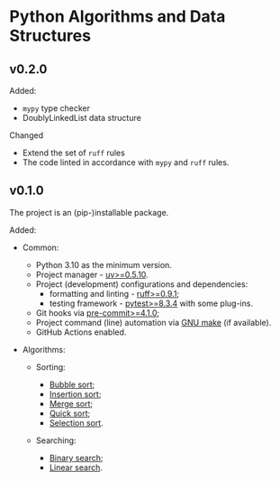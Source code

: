 # Python Algorithms and Data Structures

## v0.2.0

Added:

- `mypy` type checker
- DoublyLinkedList data structure

Changed

- Extend the set of `ruff` rules
- The code linted in accordance with `mypy` and `ruff` rules.

## v0.1.0

The project is an (pip-)installable package.

Added:

- Common:
  - Python 3.10 as the minimum version.
  - Project manager - [uv>=0.5.10](https://pypi.org/project/uv/).
  - Project (development) configurations and dependencies:
    - formatting and linting - [ruff>=0.9.1](https://pypi.org/project/ruff/);
    - testing framework - [pytest>=8.3.4](https://pypi.org/project/pytest/) with some plug-ins.
  - Git hooks via [pre-commit>=4.1.0](https://pre-commit.com/);
  - Project command (line) automation via [GNU make](https://www.gnu.org/software/make/) (if available).
  - GitHub Actions enabled.

- Algorithms:
  - Sorting:
    - [Bubble sort](https://en.wikipedia.org/wiki/Bubble_sort);
    - [Insertion sort](https://en.wikipedia.org/wiki/Insertion_sort);
    - [Merge sort](https://en.wikipedia.org/wiki/Merge_sort);
    - [Quick sort](https://en.wikipedia.org/wiki/Quicksort);
    - [Selection sort](https://en.wikipedia.org/wiki/Selection_sort).

  - Searching:
    - [Binary search](https://en.wikipedia.org/wiki/Binary_search);
    - [Linear search](https://en.wikipedia.org/wiki/Linear_search).
